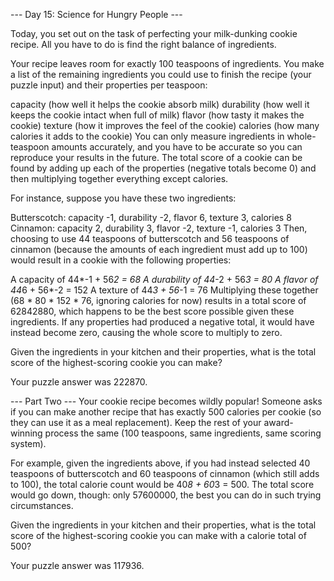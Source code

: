 --- Day 15: Science for Hungry People ---

Today, you set out on the task of perfecting your milk-dunking cookie recipe. All you have to do is find the right balance of ingredients.

Your recipe leaves room for exactly 100 teaspoons of ingredients. You make a list of the remaining ingredients you could use to finish the recipe (your puzzle input) and their properties per teaspoon:

capacity (how well it helps the cookie absorb milk)
durability (how well it keeps the cookie intact when full of milk)
flavor (how tasty it makes the cookie)
texture (how it improves the feel of the cookie)
calories (how many calories it adds to the cookie)
You can only measure ingredients in whole-teaspoon amounts accurately, and you have to be accurate so you can reproduce your results in the future. The total score of a cookie can be found by adding up each of the properties (negative totals become 0) and then multiplying together everything except calories.

For instance, suppose you have these two ingredients:

Butterscotch: capacity -1, durability -2, flavor 6, texture 3, calories 8
Cinnamon: capacity 2, durability 3, flavor -2, texture -1, calories 3
Then, choosing to use 44 teaspoons of butterscotch and 56 teaspoons of cinnamon (because the amounts of each ingredient must add up to 100) would result in a cookie with the following properties:

A capacity of 44*-1 + 56*2 = 68
A durability of 44*-2 + 56*3 = 80
A flavor of 44*6 + 56*-2 = 152
A texture of 44*3 + 56*-1 = 76
Multiplying these together (68 * 80 * 152 * 76, ignoring calories for now) results in a total score of 62842880, which happens to be the best score possible given these ingredients. If any properties had produced a negative total, it would have instead become zero, causing the whole score to multiply to zero.

Given the ingredients in your kitchen and their properties, what is the total score of the highest-scoring cookie you can make?

Your puzzle answer was 222870.

--- Part Two ---
Your cookie recipe becomes wildly popular! Someone asks if you can make another recipe that has exactly 500 calories per cookie (so they can use it as a meal replacement). Keep the rest of your award-winning process the same (100 teaspoons, same ingredients, same scoring system).

For example, given the ingredients above, if you had instead selected 40 teaspoons of butterscotch and 60 teaspoons of cinnamon (which still adds to 100), the total calorie count would be 40*8 + 60*3 = 500. The total score would go down, though: only 57600000, the best you can do in such trying circumstances.

Given the ingredients in your kitchen and their properties, what is the total score of the highest-scoring cookie you can make with a calorie total of 500?

Your puzzle answer was 117936.

